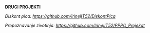 **DRUGI PROJEKTI**

*Diskont pica: https://github.com/IrinejIT52/DiskontPica*

*Prepoznavanje zivotinja: https://github.com/IrinejIT52/PPPO_Projekat*

